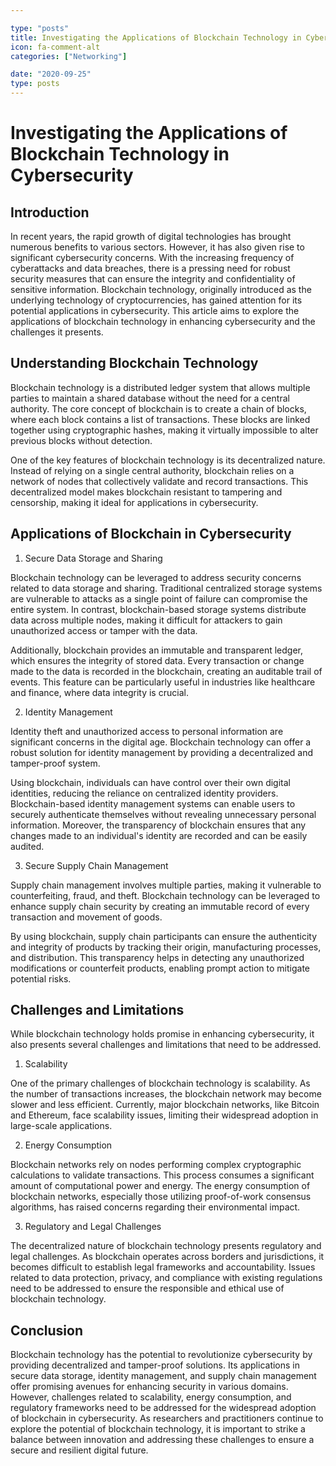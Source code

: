 ```yaml
---

type: "posts"
title: Investigating the Applications of Blockchain Technology in Cybersecurity
icon: fa-comment-alt
categories: ["Networking"]

date: "2020-09-25"
type: posts
---
```





# Investigating the Applications of Blockchain Technology in Cybersecurity

## Introduction

In recent years, the rapid growth of digital technologies has brought numerous benefits to various sectors. However, it has also given rise to significant cybersecurity concerns. With the increasing frequency of cyberattacks and data breaches, there is a pressing need for robust security measures that can ensure the integrity and confidentiality of sensitive information. Blockchain technology, originally introduced as the underlying technology of cryptocurrencies, has gained attention for its potential applications in cybersecurity. This article aims to explore the applications of blockchain technology in enhancing cybersecurity and the challenges it presents.

## Understanding Blockchain Technology

Blockchain technology is a distributed ledger system that allows multiple parties to maintain a shared database without the need for a central authority. The core concept of blockchain is to create a chain of blocks, where each block contains a list of transactions. These blocks are linked together using cryptographic hashes, making it virtually impossible to alter previous blocks without detection.

One of the key features of blockchain technology is its decentralized nature. Instead of relying on a single central authority, blockchain relies on a network of nodes that collectively validate and record transactions. This decentralized model makes blockchain resistant to tampering and censorship, making it ideal for applications in cybersecurity.

## Applications of Blockchain in Cybersecurity

1. Secure Data Storage and Sharing

Blockchain technology can be leveraged to address security concerns related to data storage and sharing. Traditional centralized storage systems are vulnerable to attacks as a single point of failure can compromise the entire system. In contrast, blockchain-based storage systems distribute data across multiple nodes, making it difficult for attackers to gain unauthorized access or tamper with the data.

Additionally, blockchain provides an immutable and transparent ledger, which ensures the integrity of stored data. Every transaction or change made to the data is recorded in the blockchain, creating an auditable trail of events. This feature can be particularly useful in industries like healthcare and finance, where data integrity is crucial.

2. Identity Management

Identity theft and unauthorized access to personal information are significant concerns in the digital age. Blockchain technology can offer a robust solution for identity management by providing a decentralized and tamper-proof system.

Using blockchain, individuals can have control over their own digital identities, reducing the reliance on centralized identity providers. Blockchain-based identity management systems can enable users to securely authenticate themselves without revealing unnecessary personal information. Moreover, the transparency of blockchain ensures that any changes made to an individual's identity are recorded and can be easily audited.

3. Secure Supply Chain Management

Supply chain management involves multiple parties, making it vulnerable to counterfeiting, fraud, and theft. Blockchain technology can be leveraged to enhance supply chain security by creating an immutable record of every transaction and movement of goods.

By using blockchain, supply chain participants can ensure the authenticity and integrity of products by tracking their origin, manufacturing processes, and distribution. This transparency helps in detecting any unauthorized modifications or counterfeit products, enabling prompt action to mitigate potential risks.

## Challenges and Limitations

While blockchain technology holds promise in enhancing cybersecurity, it also presents several challenges and limitations that need to be addressed.

1. Scalability

One of the primary challenges of blockchain technology is scalability. As the number of transactions increases, the blockchain network may become slower and less efficient. Currently, major blockchain networks, like Bitcoin and Ethereum, face scalability issues, limiting their widespread adoption in large-scale applications.

2. Energy Consumption

Blockchain networks rely on nodes performing complex cryptographic calculations to validate transactions. This process consumes a significant amount of computational power and energy. The energy consumption of blockchain networks, especially those utilizing proof-of-work consensus algorithms, has raised concerns regarding their environmental impact.

3. Regulatory and Legal Challenges

The decentralized nature of blockchain technology presents regulatory and legal challenges. As blockchain operates across borders and jurisdictions, it becomes difficult to establish legal frameworks and accountability. Issues related to data protection, privacy, and compliance with existing regulations need to be addressed to ensure the responsible and ethical use of blockchain technology.

## Conclusion

Blockchain technology has the potential to revolutionize cybersecurity by providing decentralized and tamper-proof solutions. Its applications in secure data storage, identity management, and supply chain management offer promising avenues for enhancing security in various domains. However, challenges related to scalability, energy consumption, and regulatory frameworks need to be addressed for the widespread adoption of blockchain in cybersecurity. As researchers and practitioners continue to explore the potential of blockchain technology, it is important to strike a balance between innovation and addressing these challenges to ensure a secure and resilient digital future.